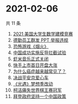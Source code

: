 # 2021-02-06

共 11 条

<!-- BEGIN -->
<!-- 最后更新时间 Sat Feb 06 2021 07:22:00 GMT+0800 (CST) -->
1. [2021 美国大学生数学建模竞赛](https://www.zhihu.com/search?q=2021美赛)
1. [德勤员工群发 PPT 举报违规](https://www.zhihu.com/search?q=德勤)
1. [恐怖游戏《烟火》](https://www.zhihu.com/search?q=烟火)
1. [中国成功实施反导拦截试验](https://www.zhihu.com/search?q=陆基中段反导)
1. [虾米音乐正式关闭](https://www.zhihu.com/search?q=虾米音乐)
1. [快手上市首日开盘大涨](https://www.zhihu.com/search?q=快手上市)
1. [为什么癌症越来越常见了？](https://www.zhihu.com/search?q=癌症)
1. [决战平安京爱心车](https://www.zhihu.com/search?q=决战平安京)
1. [《光遇》梦想季改动](https://www.zhihu.com/search?q=光遇)
1. [柯洁痛失世界棋王赛冠军](https://www.zhihu.com/search?q=柯洁)
1. [拜登政府坚持一个中国政策](https://www.zhihu.com/search?q=拜登政府)
<!-- END -->
